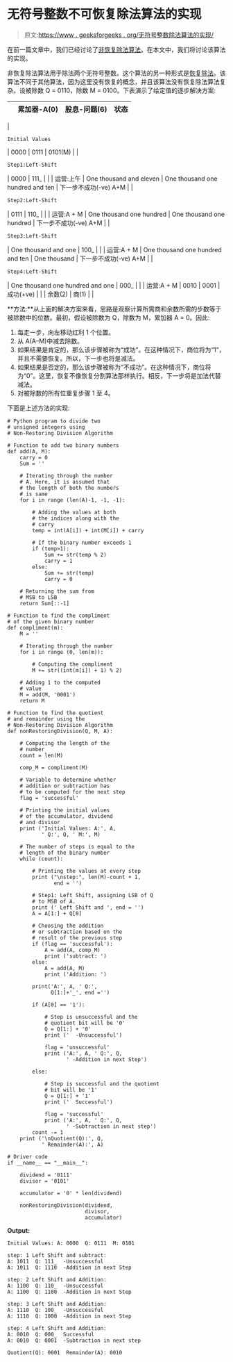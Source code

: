 # 无符号整数不可恢复除法算法的实现

> 原文:[https://www . geeksforgeeks . org/无符号整数除法算法的实现/](https://www.geeksforgeeks.org/implementation-of-non-restoring-division-algorithm-for-unsigned-integer/)

在前一篇文章中，我们已经讨论了[非恢复除法算法](https://www.geeksforgeeks.org/non-restoring-division-unsigned-integer/)。在本文中，我们将讨论该算法的实现。

非恢复除法算法用于除法两个无符号整数。这个算法的另一种形式是[恢复除法](https://www.geeksforgeeks.org/restoring-division-algorithm-unsigned-integer/)。该算法不同于其他算法，因为这里没有恢复的概念，并且该算法没有恢复除法算法复杂。设被除数 Q = 0110，除数 M = 0100。下表演示了给定值的逐步解决方案:

|  | 累加器-A(0) | 股息-问题(6) | 状态 |
| --- | --- | --- | --- |
| 

```
Initial Values
```

 | 0000 | 0111 | 0101(M) |
| 

```
Step1:Left-Shift
```

 | 0000 | 111_ |  |
| 运营:上午 | One thousand and eleven | One thousand one hundred and ten | 下一步不成功(-ve)
A+M |
| 

```
Step2:Left-Shift
```

 | 0111 | 110_ |  |
| 运营:A + M | One thousand one hundred | One thousand one hundred | 下一步不成功(-ve)
A+M |
| 

```
Step3:Left-Shift
```

 | One thousand and one | 100_ |  |
| 运营:A + M | One thousand one hundred and ten | One thousand | 下一步不成功(-ve)
A+M |
| 

```
Step4:Left-Shift
```

 | One thousand one hundred and one | 000_ |  |
| 运营:A + M | 0010 | 0001 | 成功(+ve) |
|  | 余数(2) | 商(1) |  |

**方法:**从上面的解决方案来看，思路是观察计算所需商和余数所需的步数等于被除数中的位数。最初，假设被除数为 Q，除数为 M，累加器 A = 0。因此:

1.  每走一步，向左移动红利 1 个位置。
2.  从 A(A–M)中减去除数。
3.  如果结果是肯定的，那么该步骤被称为“成功”。在这种情况下，商位将为“1”，并且不需要恢复。所以，下一步也将是减法。
4.  如果结果是否定的，那么该步骤被称为“不成功”。在这种情况下，商位将为“0”。这里，恢复不像恢复分割算法那样执行。相反，下一步将是加法代替减法。
5.  对被除数的所有位重复步骤 1 至 4。

下面是上述方法的实现:

```
# Python program to divide two 
# unsigned integers using 
# Non-Restoring Division Algorithm

# Function to add two binary numbers
def add(A, M):
    carry = 0
    Sum = ''

    # Iterating through the number
    # A. Here, it is assumed that 
    # the length of both the numbers
    # is same
    for i in range (len(A)-1, -1, -1):

        # Adding the values at both 
        # the indices along with the 
        # carry
        temp = int(A[i]) + int(M[i]) + carry

        # If the binary number exceeds 1
        if (temp>1):
            Sum += str(temp % 2)
            carry = 1
        else:
            Sum += str(temp)
            carry = 0

    # Returning the sum from 
    # MSB to LSB
    return Sum[::-1]    

# Function to find the compliment
# of the given binary number
def compliment(m):
    M = ''

    # Iterating through the number
    for i in range (0, len(m)):

        # Computing the compliment
        M += str((int(m[i]) + 1) % 2)

    # Adding 1 to the computed 
    # value
    M = add(M, '0001')
    return M

# Function to find the quotient
# and remainder using the 
# Non-Restoring Division Algorithm
def nonRestoringDivision(Q, M, A):

    # Computing the length of the
    # number
    count = len(M)

    comp_M = compliment(M)

    # Variable to determine whether 
    # addition or subtraction has 
    # to be computed for the next step
    flag = 'successful'    

    # Printing the initial values
    # of the accumulator, dividend
    # and divisor
    print ('Initial Values: A:', A, 
           ' Q:', Q, ' M:', M)

    # The number of steps is equal to the 
    # length of the binary number
    while (count):

        # Printing the values at every step
        print ("\nstep:", len(M)-count + 1, 
               end = '')

        # Step1: Left Shift, assigning LSB of Q 
        # to MSB of A.
        print (' Left Shift and ', end = '')
        A = A[1:] + Q[0]

        # Choosing the addition
        # or subtraction based on the
        # result of the previous step
        if (flag == 'successful'):
            A = add(A, comp_M)
            print ('subtract: ')
        else:
            A = add(A, M)
            print ('Addition: ')

        print('A:', A, ' Q:', 
              Q[1:]+'_', end ='')

        if (A[0] == '1'):

            # Step is unsuccessful and the 
            # quotient bit will be '0'
            Q = Q[1:] + '0'
            print ('  -Unsuccessful')

            flag = 'unsuccessful'
            print ('A:', A, ' Q:', Q, 
                   ' -Addition in next Step')

        else:

            # Step is successful and the quotient 
            # bit will be '1'
            Q = Q[1:] + '1'
            print ('  Successful')

            flag = 'successful'
            print ('A:', A, ' Q:', Q, 
                   ' -Subtraction in next step')
        count -= 1
    print ('\nQuotient(Q):', Q, 
           ' Remainder(A):', A)

# Driver code
if __name__ == "__main__":

    dividend = '0111'
    divisor = '0101'

    accumulator = '0' * len(dividend)

    nonRestoringDivision(dividend,
                         divisor, 
                         accumulator)
```

**Output:**

```
Initial Values: A: 0000  Q: 0111  M: 0101

step: 1 Left Shift and subtract: 
A: 1011  Q: 111_  -Unsuccessful
A: 1011  Q: 1110  -Addition in next Step

step: 2 Left Shift and Addition: 
A: 1100  Q: 110_  -Unsuccessful
A: 1100  Q: 1100  -Addition in next Step

step: 3 Left Shift and Addition: 
A: 1110  Q: 100_  -Unsuccessful
A: 1110  Q: 1000  -Addition in next Step

step: 4 Left Shift and Addition: 
A: 0010  Q: 000_  Successful
A: 0010  Q: 0001  -Subtraction in next step

Quotient(Q): 0001  Remainder(A): 0010

```